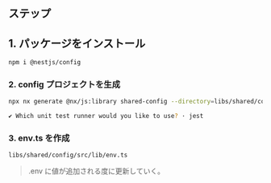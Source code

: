## ステップ

## 1. パッケージをインストール

```bash
npm i @nestjs/config
```

### 2. config プロジェクトを生成

```bash
npx nx generate @nx/js:library shared-config --directory=libs/shared/config --importPath=@libs/shared/config --tags=scope:shared --bundler=swc

✔ Which unit test runner would you like to use? · jest
```

### 3. env.ts を作成

 `libs/shared/config/src/lib/env.ts`

 > .env に値が追加される度に更新していく。
